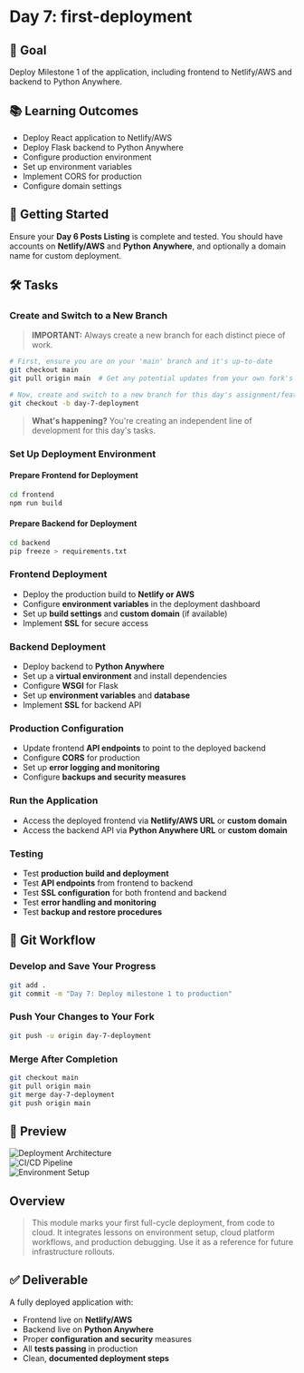 # Day 7: first-deployment

## 🎯 Goal

Deploy Milestone 1 of the application, including frontend to Netlify/AWS and backend to Python Anywhere.

## 📚 Learning Outcomes

- Deploy React application to Netlify/AWS
- Deploy Flask backend to Python Anywhere
- Configure production environment
- Set up environment variables
- Implement CORS for production
- Configure domain settings

## 🚀 Getting Started

Ensure your **Day 6 Posts Listing** is complete and tested. You should have accounts on **Netlify/AWS** and **Python Anywhere**, and optionally a domain name for custom deployment.

## 🛠️ Tasks

### Create and Switch to a New Branch

> **IMPORTANT:** Always create a new branch for each distinct piece of work.

```bash
# First, ensure you are on your 'main' branch and it's up-to-date
git checkout main
git pull origin main  # Get any potential updates from your own fork's main

# Now, create and switch to a new branch for this day's assignment/feature
git checkout -b day-7-deployment
```

> **What's happening?** You're creating an independent line of development for this day's tasks.

### Set Up Deployment Environment

#### Prepare Frontend for Deployment

```bash
cd frontend
npm run build
```

#### Prepare Backend for Deployment

```bash
cd backend
pip freeze > requirements.txt
```

### Frontend Deployment

- Deploy the production build to **Netlify or AWS**
- Configure **environment variables** in the deployment dashboard
- Set up **build settings** and **custom domain** (if available)
- Implement **SSL** for secure access

### Backend Deployment

- Deploy backend to **Python Anywhere**
- Set up a **virtual environment** and install dependencies
- Configure **WSGI** for Flask
- Set up **environment variables** and **database**
- Implement **SSL** for backend API

### Production Configuration

- Update frontend **API endpoints** to point to the deployed backend
- Configure **CORS** for production
- Set up **error logging and monitoring**
- Configure **backups and security measures**

### Run the Application

- Access the deployed frontend via **Netlify/AWS URL** or **custom domain**
- Access the backend API via **Python Anywhere URL** or **custom domain**

### Testing

- Test **production build and deployment**
- Test **API endpoints** from frontend to backend
- Test **SSL configuration** for both frontend and backend
- Test **error handling and monitoring**
- Test **backup and restore procedures**

## 🔄 Git Workflow

### Develop and Save Your Progress

```bash
git add .
git commit -m "Day 7: Deploy milestone 1 to production"
```

### Push Your Changes to Your Fork

```bash
git push -u origin day-7-deployment
```

### Merge After Completion

```bash
git checkout main
git pull origin main
git merge day-7-deployment
git push origin main
```

## 📸 Preview

![Deployment Architecture](https://i.imgur.com/XQZxGp4.png)  
![CI/CD Pipeline](https://i.imgur.com/YQZxGp5.png)  
![Environment Setup](https://i.imgur.com/ZQZxGp6.png)

## Overview

> This module marks your first full-cycle deployment, from code to cloud. It integrates lessons on environment setup, cloud platform workflows, and production debugging. Use it as a reference for future infrastructure rollouts.

## ✅ Deliverable

A fully deployed application with:

- Frontend live on **Netlify/AWS**
- Backend live on **Python Anywhere**
- Proper **configuration and security** measures
- All **tests passing** in production
- Clean, **documented deployment steps**

